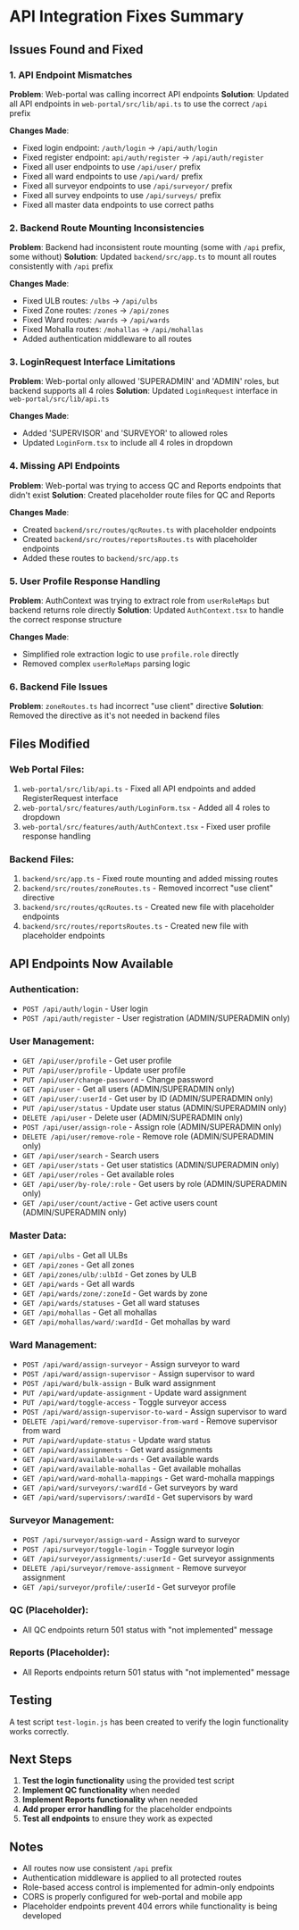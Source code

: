 # API Integration Fixes Summary

## Issues Found and Fixed

### 1. API Endpoint Mismatches

**Problem**: Web-portal was calling incorrect API endpoints
**Solution**: Updated all API endpoints in `web-portal/src/lib/api.ts` to use the correct `/api` prefix

**Changes Made**:

- Fixed login endpoint: `/auth/login` → `/api/auth/login`
- Fixed register endpoint: `api/auth/register` → `/api/auth/register`
- Fixed all user endpoints to use `/api/user/` prefix
- Fixed all ward endpoints to use `/api/ward/` prefix
- Fixed all surveyor endpoints to use `/api/surveyor/` prefix
- Fixed all survey endpoints to use `/api/surveys/` prefix
- Fixed all master data endpoints to use correct paths

### 2. Backend Route Mounting Inconsistencies

**Problem**: Backend had inconsistent route mounting (some with `/api` prefix, some without)
**Solution**: Updated `backend/src/app.ts` to mount all routes consistently with `/api` prefix

**Changes Made**:

- Fixed ULB routes: `/ulbs` → `/api/ulbs`
- Fixed Zone routes: `/zones` → `/api/zones`
- Fixed Ward routes: `/wards` → `/api/wards`
- Fixed Mohalla routes: `/mohallas` → `/api/mohallas`
- Added authentication middleware to all routes

### 3. LoginRequest Interface Limitations

**Problem**: Web-portal only allowed 'SUPERADMIN' and 'ADMIN' roles, but backend supports all 4 roles
**Solution**: Updated `LoginRequest` interface in `web-portal/src/lib/api.ts`

**Changes Made**:

- Added 'SUPERVISOR' and 'SURVEYOR' to allowed roles
- Updated `LoginForm.tsx` to include all 4 roles in dropdown

### 4. Missing API Endpoints

**Problem**: Web-portal was trying to access QC and Reports endpoints that didn't exist
**Solution**: Created placeholder route files for QC and Reports

**Changes Made**:

- Created `backend/src/routes/qcRoutes.ts` with placeholder endpoints
- Created `backend/src/routes/reportsRoutes.ts` with placeholder endpoints
- Added these routes to `backend/src/app.ts`

### 5. User Profile Response Handling

**Problem**: AuthContext was trying to extract role from `userRoleMaps` but backend returns role directly
**Solution**: Updated `AuthContext.tsx` to handle the correct response structure

**Changes Made**:

- Simplified role extraction logic to use `profile.role` directly
- Removed complex `userRoleMaps` parsing logic

### 6. Backend File Issues

**Problem**: `zoneRoutes.ts` had incorrect "use client" directive
**Solution**: Removed the directive as it's not needed in backend files

## Files Modified

### Web Portal Files:

1. `web-portal/src/lib/api.ts` - Fixed all API endpoints and added RegisterRequest interface
2. `web-portal/src/features/auth/LoginForm.tsx` - Added all 4 roles to dropdown
3. `web-portal/src/features/auth/AuthContext.tsx` - Fixed user profile response handling

### Backend Files:

1. `backend/src/app.ts` - Fixed route mounting and added missing routes
2. `backend/src/routes/zoneRoutes.ts` - Removed incorrect "use client" directive
3. `backend/src/routes/qcRoutes.ts` - Created new file with placeholder endpoints
4. `backend/src/routes/reportsRoutes.ts` - Created new file with placeholder endpoints

## API Endpoints Now Available

### Authentication:

- `POST /api/auth/login` - User login
- `POST /api/auth/register` - User registration (ADMIN/SUPERADMIN only)

### User Management:

- `GET /api/user/profile` - Get user profile
- `PUT /api/user/profile` - Update user profile
- `PUT /api/user/change-password` - Change password
- `GET /api/user` - Get all users (ADMIN/SUPERADMIN only)
- `GET /api/user/:userId` - Get user by ID (ADMIN/SUPERADMIN only)
- `PUT /api/user/status` - Update user status (ADMIN/SUPERADMIN only)
- `DELETE /api/user` - Delete user (ADMIN/SUPERADMIN only)
- `POST /api/user/assign-role` - Assign role (ADMIN/SUPERADMIN only)
- `DELETE /api/user/remove-role` - Remove role (ADMIN/SUPERADMIN only)
- `GET /api/user/search` - Search users
- `GET /api/user/stats` - Get user statistics (ADMIN/SUPERADMIN only)
- `GET /api/user/roles` - Get available roles
- `GET /api/user/by-role/:role` - Get users by role (ADMIN/SUPERADMIN only)
- `GET /api/user/count/active` - Get active users count (ADMIN/SUPERADMIN only)

### Master Data:

- `GET /api/ulbs` - Get all ULBs
- `GET /api/zones` - Get all zones
- `GET /api/zones/ulb/:ulbId` - Get zones by ULB
- `GET /api/wards` - Get all wards
- `GET /api/wards/zone/:zoneId` - Get wards by zone
- `GET /api/wards/statuses` - Get all ward statuses
- `GET /api/mohallas` - Get all mohallas
- `GET /api/mohallas/ward/:wardId` - Get mohallas by ward

### Ward Management:

- `POST /api/ward/assign-surveyor` - Assign surveyor to ward
- `POST /api/ward/assign-supervisor` - Assign supervisor to ward
- `POST /api/ward/bulk-assign` - Bulk ward assignment
- `PUT /api/ward/update-assignment` - Update ward assignment
- `PUT /api/ward/toggle-access` - Toggle surveyor access
- `POST /api/ward/assign-supervisor-to-ward` - Assign supervisor to ward
- `DELETE /api/ward/remove-supervisor-from-ward` - Remove supervisor from ward
- `PUT /api/ward/update-status` - Update ward status
- `GET /api/ward/assignments` - Get ward assignments
- `GET /api/ward/available-wards` - Get available wards
- `GET /api/ward/available-mohallas` - Get available mohallas
- `GET /api/ward/ward-mohalla-mappings` - Get ward-mohalla mappings
- `GET /api/ward/surveyors/:wardId` - Get surveyors by ward
- `GET /api/ward/supervisors/:wardId` - Get supervisors by ward

### Surveyor Management:

- `POST /api/surveyor/assign-ward` - Assign ward to surveyor
- `POST /api/surveyor/toggle-login` - Toggle surveyor login
- `GET /api/surveyor/assignments/:userId` - Get surveyor assignments
- `DELETE /api/surveyor/remove-assignment` - Remove surveyor assignment
- `GET /api/surveyor/profile/:userId` - Get surveyor profile

### QC (Placeholder):

- All QC endpoints return 501 status with "not implemented" message

### Reports (Placeholder):

- All Reports endpoints return 501 status with "not implemented" message

## Testing

A test script `test-login.js` has been created to verify the login functionality works correctly.

## Next Steps

1. **Test the login functionality** using the provided test script
2. **Implement QC functionality** when needed
3. **Implement Reports functionality** when needed
4. **Add proper error handling** for the placeholder endpoints
5. **Test all endpoints** to ensure they work as expected

## Notes

- All routes now use consistent `/api` prefix
- Authentication middleware is applied to all protected routes
- Role-based access control is implemented for admin-only endpoints
- CORS is properly configured for web-portal and mobile app
- Placeholder endpoints prevent 404 errors while functionality is being developed
